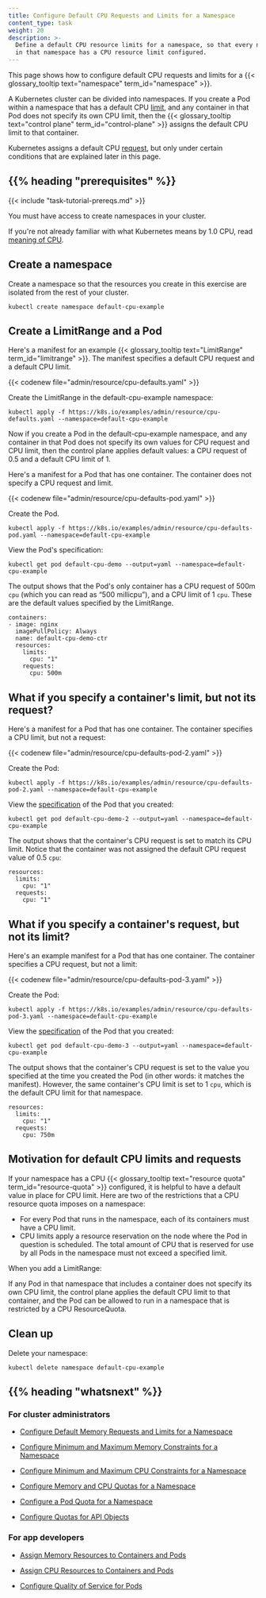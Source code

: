```yaml
---
title: Configure Default CPU Requests and Limits for a Namespace
content_type: task
weight: 20
description: >-
  Define a default CPU resource limits for a namespace, so that every new Pod
  in that namespace has a CPU resource limit configured.
---
```


<!-- overview -->

This page shows how to configure default CPU requests and limits for a
{{< glossary_tooltip text="namespace" term_id="namespace" >}}.

A Kubernetes cluster can be divided into namespaces. If you create a Pod within a
namespace that has a default CPU
[limit](/docs/kubernetes/en/concepts/configuration/manage-resources-containers/#requests-and-limits), and any container in that Pod does not specify
its own CPU limit, then the
{{< glossary_tooltip text="control plane" term_id="control-plane" >}} assigns the default
CPU limit to that container.

Kubernetes assigns a default CPU
[request](/docs/kubernetes/en/concepts/configuration/manage-resources-containers/#requests-and-limits),
but only under certain conditions that are explained later in this page.

## {{% heading "prerequisites" %}}


{{< include "task-tutorial-prereqs.md" >}}

You must have access to create namespaces in your cluster.

If you're not already familiar with what Kubernetes means by 1.0 CPU,
read [meaning of CPU](/docs/kubernetes/en/concepts/configuration/manage-resources-containers/#meaning-of-cpu).

<!-- steps -->

## Create a namespace

Create a namespace so that the resources you create in this exercise are
isolated from the rest of your cluster.

```shell
kubectl create namespace default-cpu-example
```

## Create a LimitRange and a Pod

Here's a manifest for an example {{< glossary_tooltip text="LimitRange" term_id="limitrange" >}}.
The manifest specifies a default CPU request and a default CPU limit.

{{< codenew file="admin/resource/cpu-defaults.yaml" >}}

Create the LimitRange in the default-cpu-example namespace:

```shell
kubectl apply -f https://k8s.io/examples/admin/resource/cpu-defaults.yaml --namespace=default-cpu-example
```

Now if you create a Pod in the default-cpu-example namespace, and any container
in that Pod does not specify its own values for CPU request and CPU limit,
then the control plane applies default values: a CPU request of 0.5 and a default
CPU limit of 1.

Here's a manifest for a Pod that has one container. The container
does not specify a CPU request and limit.

{{< codenew file="admin/resource/cpu-defaults-pod.yaml" >}}

Create the Pod.

```shell
kubectl apply -f https://k8s.io/examples/admin/resource/cpu-defaults-pod.yaml --namespace=default-cpu-example
```

View the Pod's specification:

```shell
kubectl get pod default-cpu-demo --output=yaml --namespace=default-cpu-example
```

The output shows that the Pod's only container has a CPU request of 500m `cpu`
(which you can read as “500 millicpu”), and a CPU limit of 1 `cpu`.
These are the default values specified by the LimitRange.

```shell
containers:
- image: nginx
  imagePullPolicy: Always
  name: default-cpu-demo-ctr
  resources:
    limits:
      cpu: "1"
    requests:
      cpu: 500m
```

## What if you specify a container's limit, but not its request?

Here's a manifest for a Pod that has one container. The container
specifies a CPU limit, but not a request:

{{< codenew file="admin/resource/cpu-defaults-pod-2.yaml" >}}

Create the Pod:


```shell
kubectl apply -f https://k8s.io/examples/admin/resource/cpu-defaults-pod-2.yaml --namespace=default-cpu-example
```

View the [specification](/docs/kubernetes/en/concepts/overview/working-with-objects/kubernetes-objects/#object-spec-and-status)
of the Pod that you created:

```
kubectl get pod default-cpu-demo-2 --output=yaml --namespace=default-cpu-example
```

The output shows that the container's CPU request is set to match its CPU limit.
Notice that the container was not assigned the default CPU request value of 0.5 `cpu`:

```
resources:
  limits:
    cpu: "1"
  requests:
    cpu: "1"
```

## What if you specify a container's request, but not its limit?

Here's an example manifest for a Pod that has one container. The container
specifies a CPU request, but not a limit:

{{< codenew file="admin/resource/cpu-defaults-pod-3.yaml" >}}

Create the Pod:

```shell
kubectl apply -f https://k8s.io/examples/admin/resource/cpu-defaults-pod-3.yaml --namespace=default-cpu-example
```

View the [specification](/docs/kubernetes/en/concepts/overview/working-with-objects/kubernetes-objects/#object-spec-and-status)
of the Pod that you created:

```
kubectl get pod default-cpu-demo-3 --output=yaml --namespace=default-cpu-example
```

The output shows that the container's CPU request is set to the value you specified at
the time you created the Pod (in other words: it matches the manifest).
However, the same container's CPU limit is set to 1 `cpu`, which is the default CPU limit
for that namespace.

```
resources:
  limits:
    cpu: "1"
  requests:
    cpu: 750m
```

## Motivation for default CPU limits and requests

If your namespace has a CPU {{< glossary_tooltip text="resource quota" term_id="resource-quota" >}}
configured,
it is helpful to have a default value in place for CPU limit.
Here are two of the restrictions that a CPU resource quota imposes on a namespace:

* For every Pod that runs in the namespace, each of its containers must have a CPU limit.
* CPU limits apply a resource reservation on the node where the Pod in question is scheduled.
  The total amount of CPU that is reserved for use by all Pods in the namespace must not
  exceed a specified limit.

When you add a LimitRange:

If any Pod in that namespace that includes a container does not specify its own CPU limit,
the control plane applies the default CPU limit to that container, and the Pod can be
allowed to run in a namespace that is restricted by a CPU ResourceQuota.


## Clean up

Delete your namespace:

```shell
kubectl delete namespace default-cpu-example
```



## {{% heading "whatsnext" %}}


### For cluster administrators

* [Configure Default Memory Requests and Limits for a Namespace](/docs/kubernetes/en/tasks/administer-cluster/manage-resources/memory-default-namespace/)

* [Configure Minimum and Maximum Memory Constraints for a Namespace](/docs/kubernetes/en/tasks/administer-cluster/manage-resources/memory-constraint-namespace/)

* [Configure Minimum and Maximum CPU Constraints for a Namespace](/docs/kubernetes/en/tasks/administer-cluster/manage-resources/cpu-constraint-namespace/)

* [Configure Memory and CPU Quotas for a Namespace](/docs/kubernetes/en/tasks/administer-cluster/manage-resources/quota-memory-cpu-namespace/)

* [Configure a Pod Quota for a Namespace](/docs/kubernetes/en/tasks/administer-cluster/manage-resources/quota-pod-namespace/)

* [Configure Quotas for API Objects](/docs/kubernetes/en/tasks/administer-cluster/quota-api-object/)

### For app developers

* [Assign Memory Resources to Containers and Pods](/docs/kubernetes/en/tasks/configure-pod-container/assign-memory-resource/)

* [Assign CPU Resources to Containers and Pods](/docs/kubernetes/en/tasks/configure-pod-container/assign-cpu-resource/)

* [Configure Quality of Service for Pods](/docs/kubernetes/en/tasks/configure-pod-container/quality-service-pod/)




